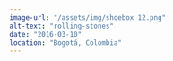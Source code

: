 ```yaml
---
image-url: "/assets/img/shoebox 12.png"
alt-text: "rolling-stones"
date: "2016-03-10"
location: "Bogotá, Colombia"
---
```


